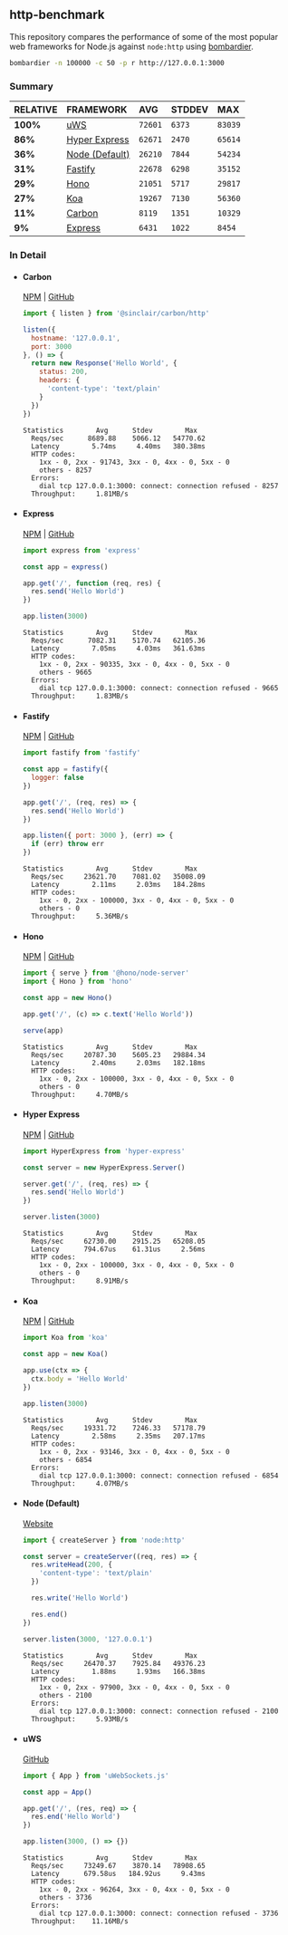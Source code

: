 ## http-benchmark

This repository compares the performance of some of the most popular web frameworks for Node.js against `node:http` using [bombardier](https://github.com/codesenberg/bombardier).

```bash
bombardier -n 100000 -c 50 -p r http://127.0.0.1:3000
```

### Summary

| RELATIVE | FRAMEWORK | AVG | STDDEV | MAX |
| :--- | :--- | :--- | :--- | :--- |
| **100%** | [uWS](#uws) | `72601` | `6373` | `83039` |
| **86%** | [Hyper Express](#hyper-express) | `62671` | `2470` | `65614` |
| **36%** | [Node (Default)](#node-default) | `26210` | `7844` | `54234` |
| **31%** | [Fastify](#fastify) | `22678` | `6298` | `35152` |
| **29%** | [Hono](#hono) | `21051` | `5717` | `29817` |
| **27%** | [Koa](#koa) | `19267` | `7130` | `56360` |
| **11%** | [Carbon](#carbon) | `8119` | `1351` | `10329` |
| **9%** | [Express](#express) | `6431` | `1022` | `8454` |


### In Detail

- #### Carbon
  [NPM](https://npmjs.com/@sinclair/carbon) | [GitHub](https://github.com/sinclairzx81/carbon)
  ```js
  import { listen } from '@sinclair/carbon/http'

  listen({
    hostname: '127.0.0.1',
    port: 3000
  }, () => {
    return new Response('Hello World', {
      status: 200,
      headers: {
        'content-type': 'text/plain'
      }
    })
  })
  ```

  ```
  Statistics        Avg      Stdev        Max
    Reqs/sec      8689.88    5066.12   54770.62
    Latency        5.74ms     4.40ms   380.38ms
    HTTP codes:
      1xx - 0, 2xx - 91743, 3xx - 0, 4xx - 0, 5xx - 0
      others - 8257
    Errors:
      dial tcp 127.0.0.1:3000: connect: connection refused - 8257
    Throughput:     1.81MB/s
  ```

- #### Express
  [NPM](https://npmjs.com/express) | [GitHub](https://github.com/expressjs/express)
  ```js
  import express from 'express'

  const app = express()

  app.get('/', function (req, res) {
    res.send('Hello World')
  })

  app.listen(3000)
  ```

  ```
  Statistics        Avg      Stdev        Max
    Reqs/sec      7082.31    5170.74   62105.36
    Latency        7.05ms     4.03ms   361.63ms
    HTTP codes:
      1xx - 0, 2xx - 90335, 3xx - 0, 4xx - 0, 5xx - 0
      others - 9665
    Errors:
      dial tcp 127.0.0.1:3000: connect: connection refused - 9665
    Throughput:     1.83MB/s
  ```

- #### Fastify
  [NPM](https://npmjs.com/fastify) | [GitHub](https://github.com/fastify/fastify)
  ```js
  import fastify from 'fastify'

  const app = fastify({
    logger: false
  })

  app.get('/', (req, res) => {
    res.send('Hello World')
  })

  app.listen({ port: 3000 }, (err) => {
    if (err) throw err
  })
  ```

  ```
  Statistics        Avg      Stdev        Max
    Reqs/sec     23621.70    7081.02   35008.09
    Latency        2.11ms     2.03ms   184.28ms
    HTTP codes:
      1xx - 0, 2xx - 100000, 3xx - 0, 4xx - 0, 5xx - 0
      others - 0
    Throughput:     5.36MB/s
  ```

- #### Hono
  [NPM](https://npmjs.com/hono) | [GitHub](https://github.com/honojs/hono)
  ```js
  import { serve } from '@hono/node-server'
  import { Hono } from 'hono'

  const app = new Hono()

  app.get('/', (c) => c.text('Hello World'))

  serve(app)
  ```

  ```
  Statistics        Avg      Stdev        Max
    Reqs/sec     20787.30    5605.23   29884.34
    Latency        2.40ms     2.03ms   182.18ms
    HTTP codes:
      1xx - 0, 2xx - 100000, 3xx - 0, 4xx - 0, 5xx - 0
      others - 0
    Throughput:     4.70MB/s
  ```

- #### Hyper Express
  [NPM](https://npmjs.com/hyper-express) | [GitHub](https://github.com/kartikk221/hyper-express)
  ```js
  import HyperExpress from 'hyper-express'

  const server = new HyperExpress.Server()

  server.get('/', (req, res) => {
    res.send('Hello World')
  })

  server.listen(3000)
  ```

  ```
  Statistics        Avg      Stdev        Max
    Reqs/sec     62730.00    2915.25   65208.05
    Latency      794.67us    61.31us     2.56ms
    HTTP codes:
      1xx - 0, 2xx - 100000, 3xx - 0, 4xx - 0, 5xx - 0
      others - 0
    Throughput:     8.91MB/s
  ```

- #### Koa
  [NPM](https://npmjs.com/koa) | [GitHub](https://github.com/koajs/koa)
  ```js
  import Koa from 'koa'

  const app = new Koa()

  app.use(ctx => {
    ctx.body = 'Hello World'
  })

  app.listen(3000)
  ```

  ```
  Statistics        Avg      Stdev        Max
    Reqs/sec     19331.72    7246.33   57178.79
    Latency        2.58ms     2.35ms   207.17ms
    HTTP codes:
      1xx - 0, 2xx - 93146, 3xx - 0, 4xx - 0, 5xx - 0
      others - 6854
    Errors:
      dial tcp 127.0.0.1:3000: connect: connection refused - 6854
    Throughput:     4.07MB/s
  ```

- #### Node (Default)
  [Website](https://nodejs.org/api/http.html)
  ```js
  import { createServer } from 'node:http'

  const server = createServer((req, res) => {
    res.writeHead(200, {
      'content-type': 'text/plain'
    })

    res.write('Hello World')

    res.end()
  })

  server.listen(3000, '127.0.0.1')
  ```

  ```
  Statistics        Avg      Stdev        Max
    Reqs/sec     26470.37    7925.84   49376.23
    Latency        1.88ms     1.93ms   166.38ms
    HTTP codes:
      1xx - 0, 2xx - 97900, 3xx - 0, 4xx - 0, 5xx - 0
      others - 2100
    Errors:
      dial tcp 127.0.0.1:3000: connect: connection refused - 2100
    Throughput:     5.93MB/s
  ```

- #### uWS
  [GitHub](https://github.com/uNetworking/uWebSockets.js)
  ```js
  import { App } from 'uWebSockets.js'

  const app = App()

  app.get('/', (res, req) => {
    res.end('Hello World')
  })

  app.listen(3000, () => {})
  ```

  ```
  Statistics        Avg      Stdev        Max
    Reqs/sec     73249.67    3870.14   78908.65
    Latency      679.58us   184.92us     9.43ms
    HTTP codes:
      1xx - 0, 2xx - 96264, 3xx - 0, 4xx - 0, 5xx - 0
      others - 3736
    Errors:
      dial tcp 127.0.0.1:3000: connect: connection refused - 3736
    Throughput:    11.16MB/s
  ```


